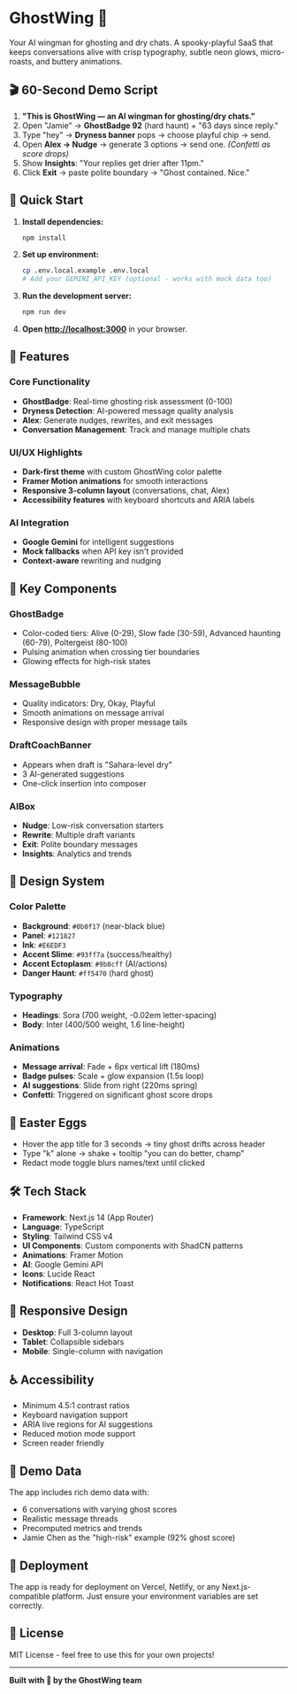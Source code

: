 # GhostWing 👻

Your AI wingman for ghosting and dry chats. A spooky-playful SaaS that keeps conversations alive with crisp typography, subtle neon glows, micro-roasts, and buttery animations.

## 🎬 60-Second Demo Script

1. **"This is GhostWing — an AI wingman for ghosting/dry chats."**
2. Open "Jamie" → **GhostBadge 92** (hard haunt) + "63 days since reply."
3. Type "hey" → **Dryness banner** pops → choose playful chip → send.
4. Open **Alex → Nudge** → generate 3 options → send one. *(Confetti as score drops)*
5. Show **Insights**: "Your replies get drier after 11pm."
6. Click **Exit** → paste polite boundary → "Ghost contained. Nice."

## 🚀 Quick Start

1. **Install dependencies:**
   ```bash
   npm install
   ```

2. **Set up environment:**
   ```bash
   cp .env.local.example .env.local
   # Add your GEMINI_API_KEY (optional - works with mock data too)
   ```

3. **Run the development server:**
   ```bash
   npm run dev
   ```

4. **Open [http://localhost:3000](http://localhost:3000)** in your browser.

## 🎨 Features

### Core Functionality
- **GhostBadge**: Real-time ghosting risk assessment (0-100)
- **Dryness Detection**: AI-powered message quality analysis
- **Alex**: Generate nudges, rewrites, and exit messages
- **Conversation Management**: Track and manage multiple chats

### UI/UX Highlights
- **Dark-first theme** with custom GhostWing color palette
- **Framer Motion animations** for smooth interactions
- **Responsive 3-column layout** (conversations, chat, Alex)
- **Accessibility features** with keyboard shortcuts and ARIA labels

### AI Integration
- **Google Gemini** for intelligent suggestions
- **Mock fallbacks** when API key isn't provided
- **Context-aware** rewriting and nudging

## 🎯 Key Components

### GhostBadge
- Color-coded tiers: Alive (0-29), Slow fade (30-59), Advanced haunting (60-79), Poltergeist (80-100)
- Pulsing animation when crossing tier boundaries
- Glowing effects for high-risk states

### MessageBubble
- Quality indicators: Dry, Okay, Playful
- Smooth animations on message arrival
- Responsive design with proper message tails

### DraftCoachBanner
- Appears when draft is "Sahara-level dry"
- 3 AI-generated suggestions
- One-click insertion into composer

### AIBox
- **Nudge**: Low-risk conversation starters
- **Rewrite**: Multiple draft variants
- **Exit**: Polite boundary messages
- **Insights**: Analytics and trends

## 🎨 Design System

### Color Palette
- **Background**: `#0b0f17` (near-black blue)
- **Panel**: `#121827`
- **Ink**: `#E6EDF3`
- **Accent Slime**: `#93ff7a` (success/healthy)
- **Accent Ectoplasm**: `#9b8cff` (AI/actions)
- **Danger Haunt**: `#ff5470` (hard ghost)

### Typography
- **Headings**: Sora (700 weight, -0.02em letter-spacing)
- **Body**: Inter (400/500 weight, 1.6 line-height)

### Animations
- **Message arrival**: Fade + 6px vertical lift (180ms)
- **Badge pulses**: Scale + glow expansion (1.5s loop)
- **AI suggestions**: Slide from right (220ms spring)
- **Confetti**: Triggered on significant ghost score drops

## 🎪 Easter Eggs

- Hover the app title for 3 seconds → tiny ghost drifts across header
- Type "k" alone → shake + tooltip "you can do better, champ"
- Redact mode toggle blurs names/text until clicked

## 🛠 Tech Stack

- **Framework**: Next.js 14 (App Router)
- **Language**: TypeScript
- **Styling**: Tailwind CSS v4
- **UI Components**: Custom components with ShadCN patterns
- **Animations**: Framer Motion
- **AI**: Google Gemini API
- **Icons**: Lucide React
- **Notifications**: React Hot Toast

## 📱 Responsive Design

- **Desktop**: Full 3-column layout
- **Tablet**: Collapsible sidebars
- **Mobile**: Single-column with navigation

## ♿ Accessibility

- Minimum 4.5:1 contrast ratios
- Keyboard navigation support
- ARIA live regions for AI suggestions
- Reduced motion mode support
- Screen reader friendly

## 🧪 Demo Data

The app includes rich demo data with:
- 6 conversations with varying ghost scores
- Realistic message threads
- Precomputed metrics and trends
- Jamie Chen as the "high-risk" example (92% ghost score)

## 🚀 Deployment

The app is ready for deployment on Vercel, Netlify, or any Next.js-compatible platform. Just ensure your environment variables are set correctly.

## 📄 License

MIT License - feel free to use this for your own projects!

---

**Built with 👻 by the GhostWing team**